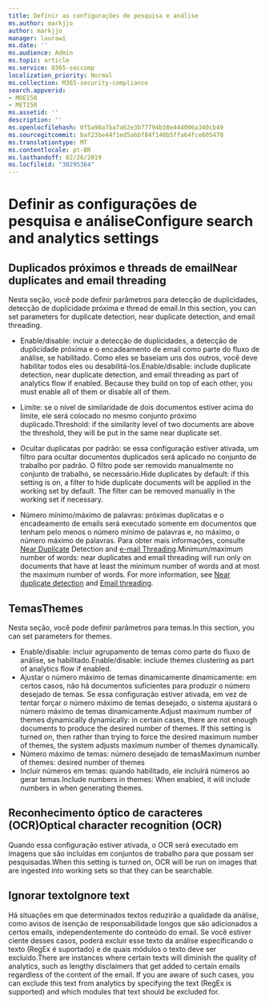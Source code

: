 ```yaml
---
title: Definir as configurações de pesquisa e análise
ms.author: markjjo
author: markjjo
manager: laurawi
ms.date: ''
ms.audience: Admin
ms.topic: article
ms.service: O365-seccomp
localization_priority: Normal
ms.collection: M365-security-compliance
search.appverid:
- MOE150
- MET150
ms.assetid: ''
description: ''
ms.openlocfilehash: 0f5a98a7ba7a62e3b77794b38e444006a340cb49
ms.sourcegitcommit: baf23be44f1ed5abbf84f140b5ffa64fce605478
ms.translationtype: MT
ms.contentlocale: pt-BR
ms.lasthandoff: 02/26/2019
ms.locfileid: "30295364"
---
```

# <a name="configure-search-and-analytics-settings"></a><span data-ttu-id="cf579-102">Definir as configurações de pesquisa e análise</span><span class="sxs-lookup"><span data-stu-id="cf579-102">Configure search and analytics settings</span></span>


## <a name="near-duplicates-and-email-threading"></a><span data-ttu-id="cf579-103">Duplicados próximos e threads de email</span><span class="sxs-lookup"><span data-stu-id="cf579-103">Near duplicates and email threading</span></span>

<span data-ttu-id="cf579-104">Nesta seção, você pode definir parâmetros para detecção de duplicidades, detecção de duplicidade próxima e thread de email.</span><span class="sxs-lookup"><span data-stu-id="cf579-104">In this section, you can set parameters for duplicate detection, near duplicate detection, and email threading.</span></span>

- <span data-ttu-id="cf579-p101">Enable/disable: incluir a detecção de duplicidades, a detecção de duplicidade próxima e o encadeamento de email como parte do fluxo de análise, se habilitado. Como eles se baseiam uns dos outros, você deve habilitar todos eles ou desabilitá-los.</span><span class="sxs-lookup"><span data-stu-id="cf579-p101">Enable/disable: include duplicate detection, near duplicate detection, and email threading as part of analytics flow if enabled. Because they build on top of each other, you must enable all of them or disable all of them.</span></span>

- <span data-ttu-id="cf579-107">Limite: se o nível de similaridade de dois documentos estiver acima do limite, ele será colocado no mesmo conjunto próximo duplicado.</span><span class="sxs-lookup"><span data-stu-id="cf579-107">Threshold: if the similarity level of two documents are above the threshold, they will be put in the same near duplicate set.</span></span>

- <span data-ttu-id="cf579-p102">Ocultar duplicatas por padrão: se essa configuração estiver ativada, um filtro para ocultar documentos duplicados será aplicado no conjunto de trabalho por padrão. O filtro pode ser removido manualmente no conjunto de trabalho, se necessário.</span><span class="sxs-lookup"><span data-stu-id="cf579-p102">Hide duplicates by default: if this setting is on, a filter to hide duplicate documents will be applied in the working set by default. The filter can be removed manually in the working set if necessary.</span></span>

- <span data-ttu-id="cf579-p103">Número mínimo/máximo de palavras: próximas duplicatas e o encadeamento de emails será executado somente em documentos que tenham pelo menos o número mínimo de palavras e, no máximo, o número máximo de palavras. Para obter mais informações, consulte [Near Duplicate](near-duplicates.md) Detection and [e-mail Threading](email-threading.md).</span><span class="sxs-lookup"><span data-stu-id="cf579-p103">Minimum/maximum number of words: near duplicates and email threading will run only on documents that have at least the minimum number of words and at most the maximum number of words. For more information, see [Near duplicate detection](near-duplicates.md) and [Email threading](email-threading.md).</span></span>

## <a name="themes"></a><span data-ttu-id="cf579-112">Temas</span><span class="sxs-lookup"><span data-stu-id="cf579-112">Themes</span></span>

<span data-ttu-id="cf579-113">Nesta seção, você pode definir parâmetros para temas.</span><span class="sxs-lookup"><span data-stu-id="cf579-113">In this section, you can set parameters for themes.</span></span>

- <span data-ttu-id="cf579-114">Enable/disable: incluir agrupamento de temas como parte do fluxo de análise, se habilitado.</span><span class="sxs-lookup"><span data-stu-id="cf579-114">Enable/disable: include themes clustering as part of analytics flow if enabled.</span></span>
- <span data-ttu-id="cf579-p104">Ajustar o número máximo de temas dinamicamente dinamicamente: em certos casos, não há documentos suficientes para produzir o número desejado de temas. Se essa configuração estiver ativada, em vez de tentar forçar o número máximo de temas desejado, o sistema ajustará o número máximo de temas dinamicamente.</span><span class="sxs-lookup"><span data-stu-id="cf579-p104">Adjust maximum number of themes dynamically dynamically: in certain cases, there are not enough documents to produce the desired number of themes. If this setting is turned on, then rather than trying to force the desired maximum number of themes, the system adjusts maximum number of themes dynamically.</span></span>
- <span data-ttu-id="cf579-117">Número máximo de temas: número desejado de temas</span><span class="sxs-lookup"><span data-stu-id="cf579-117">Maximum number of themes: desired number of themes</span></span>
- <span data-ttu-id="cf579-118">Incluir números em temas: quando habilitado, ele incluirá números ao gerar temas.</span><span class="sxs-lookup"><span data-stu-id="cf579-118">Include numbers in themes: When enabled, it will include numbers in when generating themes.</span></span>  

## <a name="optical-character-recognition-ocr"></a><span data-ttu-id="cf579-119">Reconhecimento óptico de caracteres (OCR)</span><span class="sxs-lookup"><span data-stu-id="cf579-119">Optical character recognition (OCR)</span></span>

<span data-ttu-id="cf579-120">Quando essa configuração estiver ativada, o OCR será executado em imagens que são incluídas em conjuntos de trabalho para que possam ser pesquisadas.</span><span class="sxs-lookup"><span data-stu-id="cf579-120">When this setting is turned on, OCR will be run on images that are ingested into working sets so that they can be searchable.</span></span>

## <a name="ignore-text"></a><span data-ttu-id="cf579-121">Ignorar texto</span><span class="sxs-lookup"><span data-stu-id="cf579-121">Ignore text</span></span>

<span data-ttu-id="cf579-p105">Há situações em que determinados textos reduzirão a qualidade da análise, como avisos de isenção de responsabilidade longos que são adicionados a certos emails, independentemente do conteúdo do email. Se você estiver ciente desses casos, poderá excluir esse texto da análise especificando o texto (RegEx é suportado) e de quais módulos o texto deve ser excluído.</span><span class="sxs-lookup"><span data-stu-id="cf579-p105">There are instances where certain texts will diminish the quality of analytics, such as lengthy disclaimers that get added to certain emails regardless of the content of the email. If you are aware of such cases, you can exclude this text from analytics by specifying the text (RegEx is supported) and which modules that text should be excluded for.</span></span>